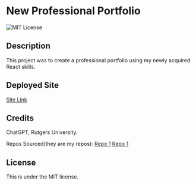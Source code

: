 # New Professional Portfolio

  ![MIT License](https://img.shields.io/badge/License-MIT-yellow.svg)

## Description

This project was to create a professional portfolio using my newly acquired React skills.

## Deployed Site

  [Site Link](https://animated-capybara-39ebaf.netlify.app/)


## Credits

ChatGPT, Rutgers University.

Repos Sourced(they are my repos): 
    [Repo 1](https://github.com/cjswayne/cjswayne-portfolio)
    [Repo 1](https://github.com/cjswayne/cjswayne_new_portfolio)

## License

This is under the MIT license.
